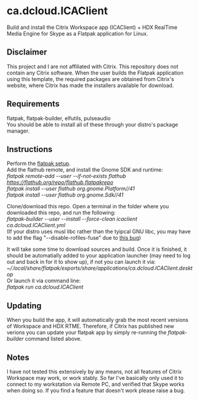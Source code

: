 # ca.dcloud.ICAClient
Build and install the Citrix Workspace app (ICAClient) + HDX RealTime Media Engine for Skype as a Flatpak application for Linux.

## Disclaimer
This project and I are not affiliated with Citrix. This repository does not contain any Citrix software. When the user builds the Flatpak application using this template, the required packages are obtained from Citrix's website, where Citrix has made the installers available for download.

## Requirements
flatpak, flatpak-builder, elfutils, pulseaudio  
You should be able to install all of these through your distro's package manager.

## Instructions
Perform the [flatpak setup](https://flatpak.org/setup/).  
Add the flathub remote, and install the Gnome SDK and runtime:  
*flatpak remote-add --user --if-not-exists flathub https://flathub.org/repo/flathub.flatpakrepo  
flatpak install --user flathub org.gnome.Platform//41  
flatpak install --user flathub org.gnome.Sdk//41*

Clone/download this repo. Open a terminal in the folder where you downloaded this repo, and run the following:  
*flatpak-builder --user --install --force-clean icaclient ca.dcloud.ICAClient.yml*  
(If your distro uses musl libc rather than the tyipcal GNU libc, you may have to add the flag "--disable-rofiles-fuse" due to [this bug](https://github.com/flatpak/flatpak-builder/issues/329))  

It will take some time to download sources and build. Once it is finished, it should be automatially added to your application launcher (may need to log out and back in for it to show up), if not you can launch it via:  
*~/.local/share/flatpak/exports/share/applications/ca.dcloud.ICAClient.desktop*  
Or launch it via command line:  
*flatpak run ca.dcloud.ICAClient*  

## Updating
When you build the app, it will automatically grab the most recent versions of Workspace and HDX RTME. Therefore, if Citrix has published new verions you can update your flatpak app by simply re-running the *flatpak-builder* command listed above.

## Notes
I have not tested this extensively by any means, not all features of Citrix Workspace may work, or work stably. So far I've basically only used it to connect to my workstation via Remote PC, and verified that Skype works when doing so. If you find a feature that doesn't work please raise a bug.
